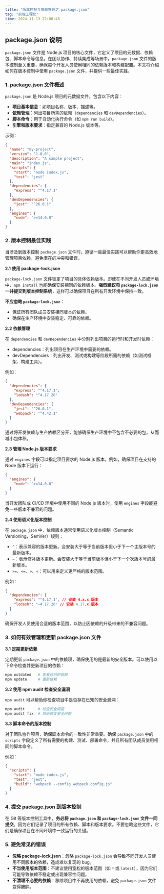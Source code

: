 ```yaml
---
title: "版本控制与依赖管理之 package.json"
tag: "前端工程化"
time: 2024-11-13 22:00:43
---
```


## package.json 说明

`package.json` 文件是 Node.js 项目的核心文件，它定义了项目的元数据、依赖包、脚本命令等信息。在团队协作、持续集成等场景中，`package.json` 文件的版本控制至关重要，确保每个开发人员使用相同的依赖版本和构建配置。本文将介绍如何在版本控制中使用 `package.json` 文件，并提供一些最佳实践。

### 1. package.json 文件概述

`package.json` 是 Node.js 项目的元数据文件，包含以下内容：

- **项目基本信息**：如项目名称、版本、描述等。
- **依赖管理**：列出项目所需的依赖（`dependencies` 和 `devDependencies`）。
- **脚本命令**：用于自动化执行命令（如 `npm run build`）。
- **引擎和版本要求**：指定兼容的 Node.js 版本等。

示例：

```json
{
  "name": "my-project",
  "version": "1.0.0",
  "description": "A sample project",
  "main": "index.js",
  "scripts": {
    "start": "node index.js",
    "test": "jest"
  },
  "dependencies": {
    "express": "^4.17.1"
  },
  "devDependencies": {
    "jest": "^26.0.1"
  },
  "engines": {
    "node": ">=14.0.0"
  }
}
```

### 2. 版本控制最佳实践

当涉及到版本控制 `package.json` 文件时，遵循一些最佳实践可以帮助你更高效地管理项目依赖，避免潜在的冲突和错误。

**2.1 使用 package-lock.json**

`package-lock.json` 文件锁定了项目的具体依赖版本。即使在不同开发人员或环境中，`npm install` 也能确保安装相同的依赖版本。**强烈建议将 `package-lock.json` 一并提交到版本控制系统**，这样可以确保项目在所有开发环境中保持一致。

**不应忽略 `package-lock.json`**：

- 保证所有团队成员安装相同版本的依赖。
- 确保在生产环境中安装稳定、可靠的依赖。

**2.2 依赖管理**

在 `dependencies` 和 `devDependencies` 中分别列出项目的运行时和开发时依赖：

- dependencies：列出项目在生产环境中需要的依赖。
- devDependencies：列出开发、测试或构建等阶段所需的依赖（如测试框架、构建工具）。

例如：

```json
{
  "dependencies": {
    "express": "^4.17.1",
    "lodash": "^4.17.20"
  },
  "devDependencies": {
    "jest": "^26.0.1",
    "webpack": "^4.42.1"
  }
}
```

通过将开发依赖与生产依赖区分开，能够确保生产环境中不包含不必要的包，从而减小包体积。

**2.3 管理 Node.js 版本要求**

通过 `engines` 字段可以指定项目要求的 Node.js 版本。例如，确保项目在支持的 Node 版本下运行：

```json
{
  "engines": {
    "node": ">=14.0.0"
  }
}
```

当开发团队或 CI/CD 环境中使用不同的 Node.js 版本时，使用 `engines` 字段能避免一些版本不兼容的问题。

**2.4 使用语义化版本控制**

在 `package.json` 中，依赖版本通常使用语义化版本控制（Semantic Versioning，SemVer）规则：

- `^`：表示兼容的版本更新。会安装大于等于当前版本但小于下一个主版本号的最新版本。
- `~`：表示修补版本更新。会安装大于等于当前版本但小于下一个次版本号的最新版本。
- `>=`、`<=`、`>`、`<`：可以用来定义更严格的版本范围。

例如：

```json
{
  "dependencies": {
    "express": "^4.17.1", // 安装 4.x.x 版本
    "lodash": "~4.17.20" // 安装 4.17.x 版本
  }
}
```

确保开发人员使用合适的版本范围，以防止因依赖的升级带来的不兼容问题。

### 3. 如何有效管理和更新 package.json 文件

**3.1 定期更新依赖**

定期更新 `package.json` 中的依赖项，确保使用的是最新的安全版本。可以使用以下命令检查并更新项目的依赖：

```sh
npm outdated   # 查看过时的依赖
npm update     # 更新依赖
```

**3.2 使用 npm audit 检查安全漏洞**

`npm audit` 可以帮助你检查项目中是否存在已知的安全漏洞：

```sh
npm audit      # 检查安全问题
npm audit fix  # 自动修复安全问题
```

**3.3 脚本命令的版本控制**

对于团队协作项目，确保脚本命令的一致性非常重要。确保 `package.json` 中的 `scripts` 字段定义了所有需要的构建、测试、部署命令，并且所有团队成员使用相同的脚本命令。

例如：

```json
{
  "scripts": {
    "start": "node index.js",
    "test": "jest",
    "build": "webpack --config webpack.config.js"
  }
}
```

### 4. 提交 package.json 到版本控制

在 Git 等版本控制工具中，**务必将 `package.json` 和 `package-lock.json` 文件一同提交**，因为它们记录了项目的所有依赖、脚本和版本要求。不要忽略这些文件，它们是确保项目在不同环境中一致运行的关键。

### 5. 避免常见的错误

- **忽略 package-lock.json**：忽略 `package-lock.json` 会导致不同开发人员使用不同版本的依赖，造成难以复现的 bug。
- **不当使用版本范围**：不建议使用宽松的版本范围（如 `*` 或 `latest`），因为它们可能导致依赖不稳定或出现兼容性问题。
- **不清理不必要的依赖**：移除项目中不再使用的依赖，避免 `package.json` 文件变得臃肿。
